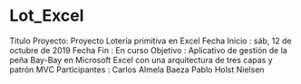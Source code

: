 # Lot_Excel
Titulo Proyecto: Proyecto Lotería primitiva en Excel
Fecha Inicio   : sáb, 12 de octubre de 2019
Fecha Fin      : En curso
Objetivo       : Aplicativo de gestión de la peña Bay-Bay en Microsoft Excel
                 con una arquitectura de tres capas y patrón MVC
Participantes  : Carlos Almela Baeza
                 Pablo Holst Nielsen